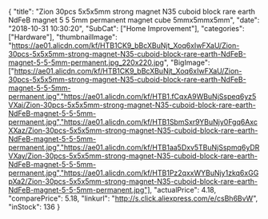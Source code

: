 {
	"title": "Zion  30pcs 5x5x5mm strong magnet N35 cuboid block rare earth NdFeB magnet 5 5 5mm permanent magnet cube 5mmx5mmx5mm",
	"date": "2018-10-31 10:30:20",
	"SubCat": ["Home Improvement"],
	"categories": ["Hardware"],
	"thumbnailImage": "https://ae01.alicdn.com/kf/HTB1CK9_bBcXBuNjt_Xoq6xIwFXaU/Zion-30pcs-5x5x5mm-strong-magnet-N35-cuboid-block-rare-earth-NdFeB-magnet-5-5-5mm-permanent.jpg_220x220.jpg",
	"BigImage": ["https://ae01.alicdn.com/kf/HTB1CK9_bBcXBuNjt_Xoq6xIwFXaU/Zion-30pcs-5x5x5mm-strong-magnet-N35-cuboid-block-rare-earth-NdFeB-magnet-5-5-5mm-permanent.jpg","https://ae01.alicdn.com/kf/HTB1.fCqxA9WBuNjSspeq6yz5VXaj/Zion-30pcs-5x5x5mm-strong-magnet-N35-cuboid-block-rare-earth-NdFeB-magnet-5-5-5mm-permanent.jpg","https://ae01.alicdn.com/kf/HTB1SbmSxr9YBuNjy0Fgq6AxcXXaz/Zion-30pcs-5x5x5mm-strong-magnet-N35-cuboid-block-rare-earth-NdFeB-magnet-5-5-5mm-permanent.jpg","https://ae01.alicdn.com/kf/HTB1aa5Dxv5TBuNjSspmq6yDRVXay/Zion-30pcs-5x5x5mm-strong-magnet-N35-cuboid-block-rare-earth-NdFeB-magnet-5-5-5mm-permanent.jpg","https://ae01.alicdn.com/kf/HTB1Pz2qxxWYBuNjy1zkq6xGGpXa2/Zion-30pcs-5x5x5mm-strong-magnet-N35-cuboid-block-rare-earth-NdFeB-magnet-5-5-5mm-permanent.jpg"],
	"actualPrice": 4.18,
	"comparePrice": 5.18,
	"linkurl": "http://s.click.aliexpress.com/e/csBh6BvW",
	"inStock": 136
}
